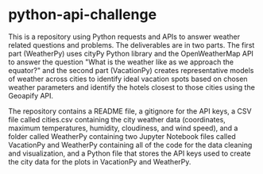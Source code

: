 # python-api-challenge

This is a repository using Python requests and APIs to answer weather related questions and problems.  The deliverables are in two parts.  The first part (WeatherPy) uses cityPy Python library and the OpenWeatherMap API to answer the question "What is the weather like as we approach the equator?" and the second part (VacationPy) creates representative models of weather across cities to identify ideal vacation spots based on chosen weather parameters and identify the hotels closest to those cities using the Geoapify API.


The repository contains a README file, a gitignore for the API keys, a CSV file called cities.csv containing the city weather data (coordinates, maximum temperatures, humidity, cloudiness, and wind speed), and a folder called WeatherPy containing two Jupyter Notebook files called VacationPy and WeatherPy containing all of the code for the data cleaning and visualization, and a Python file that stores the API keys used to create the city data for the plots in VacationPy and WeatherPy.


